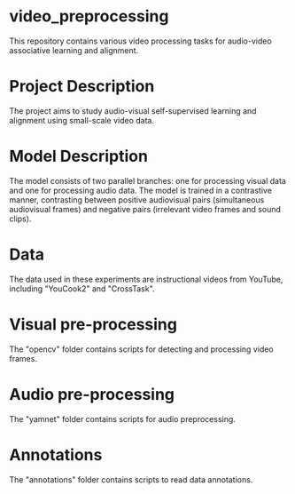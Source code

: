 # video_preprocessing

This repository contains various video processing tasks for audio-video associative learning and alignment.

# Project Description

The project aims to study audio-visual self-supervised learning and alignment using small-scale video data.

# Model Description

The model consists of two parallel branches: one for processing visual data and one for processing audio data. The model is trained in a contrastive manner, contrasting between positive audiovisual pairs (simultaneous audiovisual frames) and negative pairs (irrelevant video frames and sound clips).

# Data

The data used in these experiments are instructional videos from YouTube, including "YouCook2" and "CrossTask".

# Visual pre-processing

The "opencv" folder contains scripts for detecting and processing video frames.

# Audio pre-processing

The "yamnet" folder contains scripts for audio preprocessing.

# Annotations

The "annotations" folder contains scripts to read data annotations.
